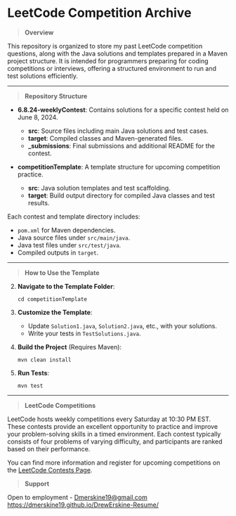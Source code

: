 
# LeetCode Competition Archive

> **Overview**

This repository is organized to store my past LeetCode competition questions, along with the Java solutions and templates prepared in a Maven project structure. It is intended for programmers preparing for coding competitions or interviews, offering a structured environment to run and test solutions efficiently.

---

> **Repository Structure**

- **6.8.24-weeklyContest**: Contains solutions for a specific contest held on June 8, 2024.
  - **src**: Source files including main Java solutions and test cases.
  - **target**: Compiled classes and Maven-generated files.
  - **_submissions**: Final submissions and additional README for the contest.

- **competitionTemplate**: A template structure for upcoming competition practice.
  - **src**: Java solution templates and test scaffolding.
  - **target**: Build output directory for compiled Java classes and test results.

Each contest and template directory includes:
- `pom.xml` for Maven dependencies.
- Java source files under `src/main/java`.
- Java test files under `src/test/java`.
- Compiled outputs in `target`.

---

> **How to Use the Template**

2. **Navigate to the Template Folder**:
   ```
   cd competitionTemplate
   ```

3. **Customize the Template**:
   - Update `Solution1.java`, `Solution2.java`, etc., with your solutions.
   - Write your tests in `TestSolutions.java`.

4. **Build the Project** (Requires Maven):
   ```
   mvn clean install
   ```

5. **Run Tests**:
   ```
   mvn test
   ```

---

> **LeetCode Competitions**

LeetCode hosts weekly competitions every Saturday at 10:30 PM EST. These contests provide an excellent opportunity to practice and improve your problem-solving skills in a timed environment. Each contest typically consists of four problems of varying difficulty, and participants are ranked based on their performance.

You can find more information and register for upcoming competitions on the [LeetCode Contests Page](https://leetcode.com/contest/).


> **Support**

Open to employment - Dmerskine19@gmail.com 
https://dmerskine19.github.io/DrewErskine-Resume/

